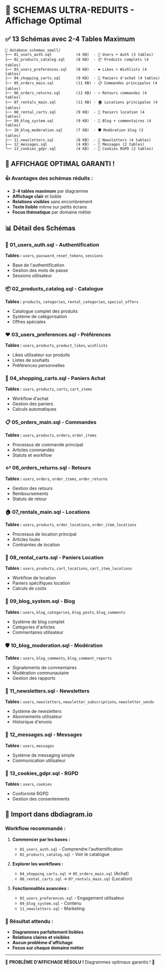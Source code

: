 # 🎯 SCHEMAS ULTRA-REDUITS - Affichage Optimal

## ✅ 13 Schémas avec 2-4 Tables Maximum

```
📁 database_schemas_small/
├── 01_users_auth.sql           (4 KB)  - 👤 Users + Auth (3 tables)
├── 02_products_catalog.sql     (8 KB)  - 📦 Produits complets (4 tables)  
├── 03_users_preferences.sql    (8 KB)  - ❤️ Likes + Wishlists (4 tables)
├── 04_shopping_carts.sql       (9 KB)  - 🛒 Paniers d'achat (4 tables)
├── 05_orders_main.sql          (11 KB) - 📋 Commandes principales (4 tables)
├── 06_orders_returns.sql       (12 KB) - ↩️ Retours commandes (4 tables)
├── 07_rentals_main.sql         (11 KB) - 🏠 Locations principales (4 tables)
├── 08_rental_carts.sql         (9 KB)  - 🛒 Paniers location (4 tables)
├── 09_blog_system.sql          (9 KB)  - 📝 Blog + commentaires (4 tables)
├── 10_blog_moderation.sql      (7 KB)  - 🛡️ Modération blog (3 tables)
├── 11_newsletters.sql          (8 KB)  - 📧 Newsletters (4 tables)
├── 12_messages.sql             (4 KB)  - 💬 Messages (2 tables)
└── 13_cookies_gdpr.sql         (4 KB)  - 🍪 Cookies RGPD (2 tables)
```

## 🎨 AFFICHAGE OPTIMAL GARANTI !

### 👍 **Avantages des schémas réduits :**
- **2-4 tables maximum** par diagramme
- **Affichage clair** et lisible  
- **Relations visibles** sans encombrement
- **Texte lisible** même sur petits écrans
- **Focus thématique** par domaine métier

## 📊 Détail des Schémas

### 🔐 **01_users_auth.sql** - Authentification
**Tables :** `users`, `password_reset_tokens`, `sessions`
- Base de l'authentification
- Gestion des mots de passe  
- Sessions utilisateur

### 📦 **02_products_catalog.sql** - Catalogue
**Tables :** `products`, `categories`, `rental_categories`, `special_offers`
- Catalogue complet des produits
- Système de catégorisation
- Offres spéciales

### ❤️ **03_users_preferences.sql** - Préférences
**Tables :** `users`, `products`, `product_likes`, `wishlists`
- Likes utilisateur sur produits
- Listes de souhaits
- Préférences personnelles

### 🛒 **04_shopping_carts.sql** - Paniers Achat
**Tables :** `users`, `products`, `carts`, `cart_items`
- Workflow d'achat
- Gestion des paniers
- Calculs automatiques

### 📋 **05_orders_main.sql** - Commandes
**Tables :** `users`, `products`, `orders`, `order_items`
- Processus de commande principal
- Articles commandés
- Statuts et workflow

### ↩️ **06_orders_returns.sql** - Retours
**Tables :** `users`, `orders`, `order_items`, `order_returns`
- Gestion des retours
- Remboursements
- Statuts de retour

### 🏠 **07_rentals_main.sql** - Locations
**Tables :** `users`, `products`, `order_locations`, `order_item_locations`
- Processus de location principal
- Articles loués
- Contraintes de location

### 🛒 **08_rental_carts.sql** - Paniers Location  
**Tables :** `users`, `products`, `cart_locations`, `cart_item_locations`
- Workflow de location
- Paniers spécifiques location
- Calculs de coûts

### 📝 **09_blog_system.sql** - Blog
**Tables :** `users`, `blog_categories`, `blog_posts`, `blog_comments`
- Système de blog complet
- Catégories d'articles
- Commentaires utilisateur

### 🛡️ **10_blog_moderation.sql** - Modération
**Tables :** `users`, `blog_comments`, `blog_comment_reports`
- Signalements de commentaires
- Modération communautaire
- Gestion des rapports

### 📧 **11_newsletters.sql** - Newsletters
**Tables :** `users`, `newsletters`, `newsletter_subscriptions`, `newsletter_sends`
- Système de newsletters
- Abonnements utilisateur
- Historique d'envois

### 💬 **12_messages.sql** - Messages
**Tables :** `users`, `messages`
- Système de messaging simple
- Communication utilisateur

### 🍪 **13_cookies_gdpr.sql** - RGPD
**Tables :** `users`, `cookies`
- Conformité RGPD
- Gestion des consentements

## 🚀 Import dans dbdiagram.io

### Workflow recommandé :
1. **Commencer par les bases :**
   - `01_users_auth.sql` - Comprendre l'authentification
   - `02_products_catalog.sql` - Voir le catalogue

2. **Explorer les workflows :**
   - `04_shopping_carts.sql` → `05_orders_main.sql` (Achat)
   - `08_rental_carts.sql` → `07_rentals_main.sql` (Location)

3. **Fonctionnalités avancées :**
   - `03_users_preferences.sql` - Engagement utilisateur
   - `09_blog_system.sql` - Contenu
   - `11_newsletters.sql` - Marketing

### 🎯 **Résultat attendu :**
- **Diagrammes parfaitement lisibles**
- **Relations claires et visibles**
- **Aucun problème d'affichage**
- **Focus sur chaque domaine métier**

---

🎉 **PROBLÈME D'AFFICHAGE RÉSOLU !** Diagrammes optimaux garantis ! 🎯
